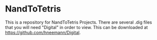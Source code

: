 # NandToTetris
This is a repository for NandToTetris Projects.
There are several .dig files that you will need
"Digital" in order to view. This can be downloaded at
https://github.com/hneemann/Digital.
